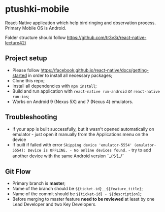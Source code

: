 # ptushki-mobile
React-Native application which help bird ringing and observation process. Primary Mobile OS is Android.

Folder structure should follow https://github.com/tr3v3r/react-native-lecture42/ 
## Project setup
 - Please follow https://facebook.github.io/react-native/docs/getting-started in order to install all necessary packages;
 - Clone this repo;
 - Install all dependencies with `npm install`;
 - Build and run application with `react-native run-android` or  `react-native run-ios`;
 - Works on Android 9 (Nexus 5X) and 7 (Nexus 4) emulators.
## Troubleshooting
 - If your app is built successfully, but it wasn't opened automatically on emulator - just open it manually from the Applications menu on the device
 - If built if failed with error `Skipping device 'emulator-5554' (emulator-5554): Device is OFFLINE. - No online devices found.` - try to add another device with the same Android version ¯\_(ツ)_/¯
## Git Flow
 - Primary branch is **master**;
 - Name of the branch should be `${ticket-id}__${feature_title}`;
 - Name of the commit should be `${ticket-id} - ${description}`;
 - Before merging to master feature **need to be reviewed** at least by one Lead Developer and two Key Developers.

